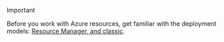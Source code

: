 > [!IMPORTANT]
> Before you work with Azure resources, get familiar with the deployment models: [Resource Manager, and classic](../articles/azure-resource-manager/resource-manager-deployment-model.md).
